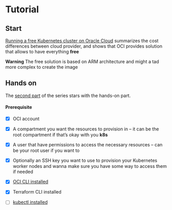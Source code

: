 # Tutorial

## Start 

[Running a free Kubernetes cluster on Oracle Cloud](https://arnoldgalovics.com/free-kubernetes-oracle-cloud/) summarizes the cost differences between cloud provider, and shows that OCI provides solution that allows to have everything **free**

**Warning**
The free solution is based on ARM architecture and might a tad more complex to create the image

## Hands on

The [second part](https://arnoldgalovics.com/oracle-cloud-kubernetes-terraform/) of the series stars with the hands-on part.

#### Prerequisite

- [X] OCI account
- [x] A compartment you want the resources to provision in – it can be the root compartment if that’s okay with you **k8s**
- [X]  A user that have permissions to access the necessary resources – can be your root user if you want to
- [X]  Optionally an SSH key you want to use to provision your Kubernetes worker nodes and wanna make sure you have some way to access them if needed
- [X]  [OCI CLI installed](https://hackernoon.com/installation-of-oci-cli-on-wsl-windows-subsystem-for-linux-in-windows-10-or-above)
- [X]  Terraform CLI installed
- [ ]  [kubectl installed](https://kubernetes.io/docs/tasks/tools/install-kubectl-linux/)



